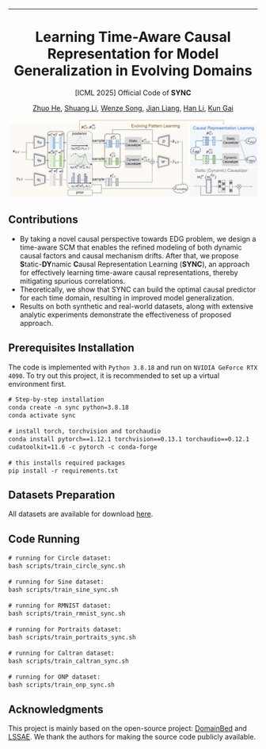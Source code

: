 -------

<div align="center">    

# Learning Time-Aware Causal Representation for Model Generalization in Evolving Domains

[ICML 2025] Official Code of **SYNC** 

[Zhuo He](https://scholar.google.com/citations?user=425tWzMAAAAJ&hl=en), [Shuang Li](https://shuangli.xyz), [Wenze Song](https://openreview.net/profile?id=~Wenze_Song1), [Jian Liang](https://scholar.google.com/citations?user=mrunnpoAAAAJ&hl=zh-CN), [Han Li](https://scholar.google.com/citations?user=IJGli9AAAAAJ&hl=en), [Kun Gai](https://scholar.google.com/citations?user=PXO4ygEAAAAJ) 

![framework](figures/framework.png)

<div align="left">    

## Contributions

- By taking a novel causal perspective towards EDG problem, we design a time-aware SCM that enables the refined modeling of both dynamic causal factors and causal mechanism drifts. After that, we propose **S**tatic-**DY**namic **C**ausal Representation Learning (**SYNC**), an approach for effectively learning time-aware causal representations, thereby mitigating spurious correlations.
- Theoretically, we show that SYNC can build the optimal causal predictor for each time domain, resulting in improved model generalization.
- Results on both synthetic and real-world datasets, along with extensive analytic experiments demonstrate the effectiveness of proposed approach.

## Prerequisites Installation

The code is implemented with `Python 3.8.18` and run on `NVIDIA GeForce RTX 4090`. To try out this project, it is recommended to set up a virtual environment first.

```
# Step-by-step installation
conda create -n sync python=3.8.18
conda activate sync

# install torch, torchvision and torchaudio
conda install pytorch==1.12.1 torchvision==0.13.1 torchaudio==0.12.1 cudatoolkit=11.6 -c pytorch -c conda-forge

# this installs required packages
pip install -r requirements.txt
```

## Datasets Preparation

All datasets are available for download [here](https://github.com/WonderSeven/LSSAE).

## Code Running

```
# running for Circle dataset:
bash scripts/train_circle_sync.sh

# running for Sine dataset:
bash scripts/train_sine_sync.sh

# running for RMNIST dataset:
bash scripts/train_rmnist_sync.sh

# running for Portraits dataset:
bash scripts/train_portraits_sync.sh

# running for Caltran dataset:
bash scripts/train_caltran_sync.sh

# running for ONP dataset:
bash scripts/train_onp_sync.sh
```

## Acknowledgments

This project is mainly based on the open-source project: [DomainBed](https://github.com/facebookresearch/DomainBed) and [LSSAE](https://github.com/WonderSeven/LSSAE). We thank the authors for making the source code publicly available.
